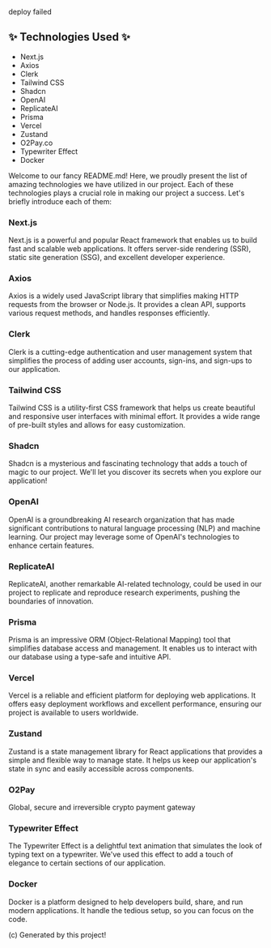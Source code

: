 deploy failed 

## ✨ Technologies Used ✨

- Next.js
- Axios
- Clerk
- Tailwind CSS
- Shadcn
- OpenAI
- ReplicateAI
- Prisma
- Vercel
- Zustand
- O2Pay.co
- Typewriter Effect
- Docker

Welcome to our fancy README.md! Here, we proudly present the list of amazing technologies we have utilized in our project. Each of these technologies plays a crucial role in making our project a success. Let's briefly introduce each of them:

### Next.js

Next.js is a powerful and popular React framework that enables us to build fast and scalable web applications. It offers server-side rendering (SSR), static site generation (SSG), and excellent developer experience.

### Axios

Axios is a widely used JavaScript library that simplifies making HTTP requests from the browser or Node.js. It provides a clean API, supports various request methods, and handles responses efficiently.

### Clerk

Clerk is a cutting-edge authentication and user management system that simplifies the process of adding user accounts, sign-ins, and sign-ups to our application.

### Tailwind CSS

Tailwind CSS is a utility-first CSS framework that helps us create beautiful and responsive user interfaces with minimal effort. It provides a wide range of pre-built styles and allows for easy customization.

### Shadcn

Shadcn is a mysterious and fascinating technology that adds a touch of magic to our project. We'll let you discover its secrets when you explore our application!

### OpenAI

OpenAI is a groundbreaking AI research organization that has made significant contributions to natural language processing (NLP) and machine learning. Our project may leverage some of OpenAI's technologies to enhance certain features.

### ReplicateAI

ReplicateAI, another remarkable AI-related technology, could be used in our project to replicate and reproduce research experiments, pushing the boundaries of innovation.

### Prisma

Prisma is an impressive ORM (Object-Relational Mapping) tool that simplifies database access and management. It enables us to interact with our database using a type-safe and intuitive API.

### Vercel

Vercel is a reliable and efficient platform for deploying web applications. It offers easy deployment workflows and excellent performance, ensuring our project is available to users worldwide.

### Zustand

Zustand is a state management library for React applications that provides a simple and flexible way to manage state. It helps us keep our application's state in sync and easily accessible across components.

### O2Pay

Global, secure and irreversible crypto payment gateway

### Typewriter Effect

The Typewriter Effect is a delightful text animation that simulates the look of typing text on a typewriter. We've used this effect to add a touch of elegance to certain sections of our application.

### Docker

Docker is a platform designed to help developers build, share, and run modern applications. It handle the tedious setup, so you can focus on the code.

(c) Generated by this project!
